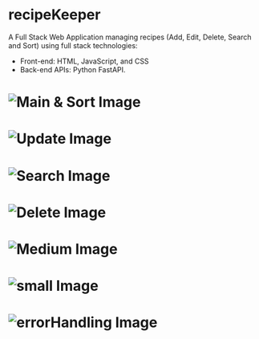 # recipeKeeper

A Full Stack Web Application managing recipes (Add, Edit, Delete, Search and Sort) using full stack technologies:

-   Front-end: HTML, JavaScript, and CSS
-   Back-end APIs: Python FastAPI.

# ![Main & Sort Image](images/sort.png)

# ![Update Image](images/update.png)

# ![Search Image](images/search.png)

# ![Delete Image](images/delete.png)

# ![Medium Image](images/medium.png)

# ![small Image](images/small.png)

# ![errorHandling Image](images/errorHandling.png)
